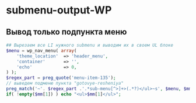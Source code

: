 # submenu-output-WP

<h2>Вывод только подпункта меню</h2>

```php
## Вырезаем все LI нужного submenu и выводим их в своем UL блоке
$menu = wp_nav_menu( array(
	'theme_location'  => 'header_menu',
	'container'       => '',
	'echo'            => 0,
) );
$regex_part = preg_quote('menu-item-135');
// выведем подменю пункта "gotovye-resheniya"
preg_match('~'. $regex_part .'.*sub-menu[^>]+>(.*?)</ul>~s', $menu, $mm );
if( !empty($mm[1]) ) echo "<ul>$mm[1]</ul>";
```
